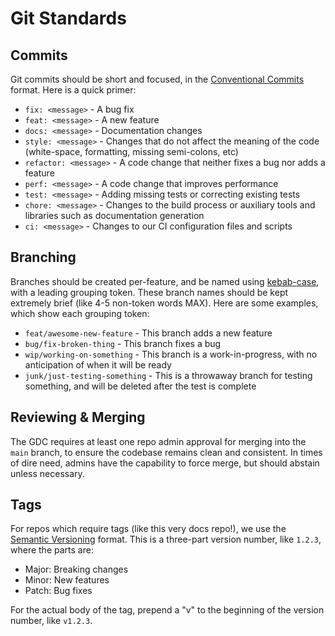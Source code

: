 # Git Standards

## Commits

Git commits should be short and focused, in the [Conventional Commits](https://www.conventionalcommits.org/en/v1.0.0/) format. Here is a quick primer:

- `fix: <message>` - A bug fix
- `feat: <message>` - A new feature
- `docs: <message>` - Documentation changes
- `style: <message>` - Changes that do not affect the meaning of the code (white-space, formatting, missing semi-colons, etc)
- `refactor: <message>` - A code change that neither fixes a bug nor adds a feature
- `perf: <message>` - A code change that improves performance
- `test: <message>` - Adding missing tests or correcting existing tests
- `chore: <message>` - Changes to the build process or auxiliary tools and libraries such as documentation generation
- `ci: <message>` - Changes to our CI configuration files and scripts

## Branching

Branches should be created per-feature, and be named using [kebab-case](https://developer.mozilla.org/en-US/docs/Glossary/Kebab_case), with a leading grouping token. These branch names should be kept extremely brief (like 4-5 non-token words MAX). Here are some examples, which show each grouping token:

- `feat/awesome-new-feature` - This branch adds a new feature
- `bug/fix-broken-thing` - This branch fixes a bug
- `wip/working-on-something` - This branch is a work-in-progress, with no anticipation of when it will be ready
- `junk/just-testing-something` - This is a throwaway branch for testing something, and will be deleted after the test is complete

## Reviewing & Merging

The GDC requires at least one repo admin approval for merging into the `main` branch, to ensure the codebase remains clean and consistent. In times of dire need, admins have the capability to force merge, but should abstain unless necessary.

## Tags

For repos which require tags (like this very docs repo!), we use the [Semantic Versioning](https://semver.org/) format. This is a three-part version number, like `1.2.3`, where the parts are:

- Major: Breaking changes
- Minor: New features
- Patch: Bug fixes

For the actual body of the tag, prepend a "v" to the beginning of the version number, like `v1.2.3`.
